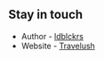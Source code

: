 ## Stay in touch

- Author - [ldblckrs](https://github.com/ldblckrs-258)
- Website - [Travelush](https://travelush.vercel.app/)
